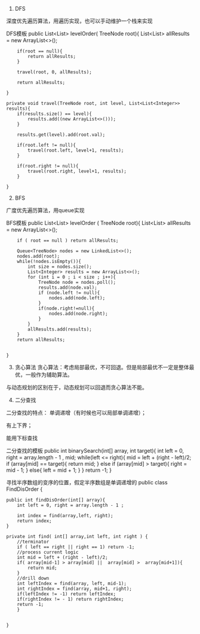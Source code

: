 1. DFS

深度优先遍历算法，用遍历实现，也可以手动维护一个栈来实现

DFS模板
 public List<List<Integer>> levelOrder( TreeNode root){
        List<List<Integer>> allResults = new ArrayList<>();
        
        if(root == null){
            return allResults;
        }
        
        travel(root, 0, allResults);
        
        return allResults;
        
    }
    
    private void travel(TreeNode root, int level, List<List<Integer>> results){
        if(results.size() == level){
            results.add((new ArrayList<>()));
        }
        
        results.get(level).add(root.val);
        
        if(root.left != null){
            travel(root.left, level+1, results);
        }
        
        if(root.right != null){
            travel(root.right, level+1, results);
        }
            
    }

2. BFS

广度优先遍历算法，用queue实现

BFS模板
public List<List<Integer>> levelOrder ( TreeNode root){
        List<List<Integer>> allResults = new ArrayList<>();

        if ( root == null ) return allResults;

        Queue<TreeNode> nodes = new LinkedList<>();
        nodes.add(root);
        while(!nodes.isEmpty()){
            int size = nodes.size();
            List<Integer> results = new ArrayList<>();
            for (int i = 0 ; i < size ; i++){
                TreeNode node = nodes.poll();
                results.add(node.val);
                if (node.left != null){
                    nodes.add(node.left);
                }
                if(node.right!=null){
                    nodes.add(node.right);
                }
            }
            allResults.add(results);
        }
        return allResults;


    }

3. 贪心算法
贪心算法：考虑局部最优，不可回退。但是局部最优不一定是整体最优，一般作为辅助算法。

与动态规划的区别在于，动态规划可以回退而贪心算法不能。

4. 二分查找

二分查找的特点：
单调递增（有时候也可以局部单调递增）；

有上下界；

能用下标查找

二分查找的模板
public int binarySearch(int[] array, int target){
        int left = 0, right = array.length - 1 , mid;
        while(left <= right){
            mid = left + (right - left)/2;
            if (array[mid] == target){
                return mid;
            }
            else if (array[mid] > target){
                right = mid - 1;
            }
            else{
                left = mid + 1;
            }
        }
        return -1;
    }
	
寻找半序数组的变序的位置，假定半序数组是单调递增的
public class FindDisOrder {
    
    public int findDisOrder(int[] array){
        int left = 0, right = array.length - 1 ;           
        
        int index = find(array,left, right);
        return index;
    }

    private int find( int[] array,int left, int right ) {
        //terminator
        if ( left == right || right == 1) return -1;
        //process current logic
        int mid = left + (right - left)/2;
        if( array[mid-1] > array[mid] ||  array[mid] >  array[mid+1]){
            return mid;
        }
		//drill down
        int leftIndex = find(array, left, mid-1);
        int rightIndex = find(array, mid+1, right);
        if(leftIndex != -1) return leftIndex;
        if(rightIndex != - 1) return rightIndex;
        return -1;        
        }       
        
        
    }